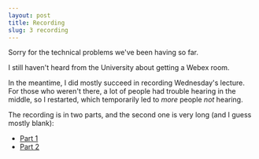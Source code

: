 ```yaml
---
layout: post
title: Recording
slug: 3 recording
---
```


Sorry for the technical problems we've been having so far.

I still haven't heard from the University about getting a Webex room.

In the meantime, I did mostly succeed in recording Wednesday's lecture. For those who weren't there, a lot of people had trouble hearing in the middle, so I restarted, which temporarily led to _more_ people _not_ hearing.

The recording is in two parts, and the second one is very long (and I guess mostly blank):

* [Part 1](https://mcmaster.webex.com/mcmaster/ldr.php?RCID=029d583781da464fbc959d79a330c415)
* [Part 2](https://mcmaster.webex.com/mcmaster/ldr.php?RCID=8dfb407b76d4428bac37241330791583)
